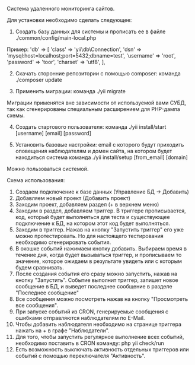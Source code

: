 Система удаленного мониторинга сайтов.

Для установки необходимо сделать следующее:
1) Создать базу данных для системы и прописать ее в файле ./common/config/main-local.php

Пример:
'db' => [
    'class' => 'yii\db\Connection',
    'dsn' => 'mysql:host=localhost;port=5432;dbname=test',
    'username' => 'root',
    'password' => 'toor',
    'charset' => 'utf8',
],

2) Скачать сторонние репозитории с помощью composer:
команда ./composer update

3) Применить миграции:
команда ./yii migrate

Миграции применятся вне зависимости от используемой вами СУБД, так как сгенерированы специальным расширением для PHP-дампа схемы.

4) Создать стартового пользователя:
команда ./yii install/start [username] [email] [password]

5) Установить базовые настройки: email с которого будут приходить оповещения наблюдателям и домен сайта, на котором будет находиться система
команда ./yii install/setup [from_email] [domain]

Можно пользоваться системой.

Схема использования:
1) Создаем подключение к базе данных (Управление БД -> Добавить)
2) Добавляем новый проект (Добавить проект)
3) Заходим  проект, добавляем раздел (+ в верхнем меню)
4) Заходим в раздел, добавляем триггер. В триггере прописывается, код, который будет выполняться для теста
и существующее подключение к БД, на котором этот код будет выполняться.
5) Заходим в триггер. Нажав на кнопку "Запустить триггер" его уже можно протестировать. Но для настоящего тестирования
необходимо сгенерировать события.
6) В окошке событий нажимаем кнопку добавить. Выбираем время в течение дня, когда будет вызываться триггер, и прописываем то значение,
которое ожидаем в результате увидеть или с которым будем сравнивать.
7) После создания события его сразу можно запустить, нажав на кнопку "Запустить". Событие выполнит триггер, запишет новое сообщение в БД,
и выведет последнее сообщение в разделе "Последнее сообщение"
8) Все сообщения можно посмотреть нажав на кнопку "Просмотреть все сообщения".
9) При запуске событий из CRON, генерируемые сообщения с ошибками отправляются наблюдателям по E-Mail.
10) Чтобы добавить наблюдателя необходимо на странице триггера нажать на + в графе "Наблюдатели".
11) Для того, чтобы запустить регулярное выполнение всех событий, необходимо поставить в CRON команду:
php yii check/run
12) Есть возможность выключать активность отдельных триггеров или событий с помощью переключателя "Активность".
